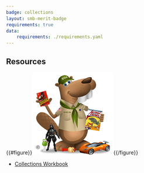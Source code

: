 ```yaml
---
badge: collections
layout: smb-merit-badge
requirements: true
data:
    requirements: ./requirements.yaml
---
```


## Resources

{{#figure}}<img src="collections-bucky.jpg" class="W(100%)" />{{/figure}}
* [Collections Workbook](collections-workbook.pdf)

